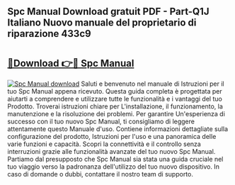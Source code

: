 ## Spc Manual Download gratuit PDF - Part-Q1J Italiano Nuovo manuale del proprietario di riparazione 433c9

# <h2><a href="http://dfak11.blite.top/?on=Spc+Manual">🔗Download 👉🔴 Spc Manual</a></h2>

[![Spc Manual download](https://i.imgur.com/lujVjoI.png)](http://dfak11.blite.top/?on=Spc+Manual)
Saluti e benvenuto nel manuale di Istruzioni per il tuo Spc Manual appena ricevuto. Questa guida completa è progettata per aiutarti a comprendere e utilizzare tutte le funzionalità e i vantaggi del tuo Prodotto. Troverai istruzioni chiare per L'installazione, il funzionamento, la manutenzione e la risoluzione dei problemi. Per garantire Un'esperienza di successo con il tuo nuovo Spc Manual, ti consigliamo di leggere attentamente questo Manuale d'uso. Contiene informazioni dettagliate sulla configurazione del prodotto, Istruzioni per l'uso e una panoramica delle varie funzioni e capacità. Scopri la connettività e il controllo senza interruzioni grazie alle funzionalità avanzate del tuo nuovo Spc Manual. Partiamo dal presupposto che Spc Manual sia stata una guida cruciale nel tuo viaggio verso la padronanza dell'utilizzo del tuo nuovo dispositivo. In caso di domande o dubbi, contattare il nostro team di supporto.
